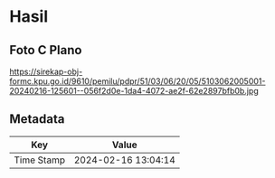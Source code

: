# Hasil

## Foto C Plano

https://sirekap-obj-formc.kpu.go.id/9610/pemilu/pdpr/51/03/06/20/05/5103062005001-20240216-125601--056f2d0e-1da4-4072-ae2f-62e2897bfb0b.jpg


## Metadata

| Key        | Value               |
| ---------- | ------------------- |
| Time Stamp | 2024-02-16 13:04:14 |



